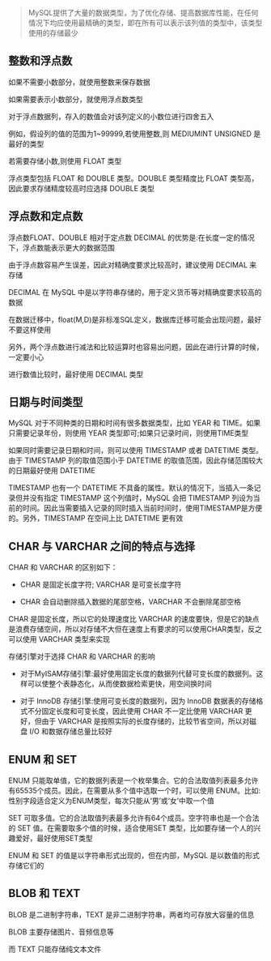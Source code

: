 > MySQL提供了大量的数据类型，为了优化存储、提高数据库性能，在任何情况下均应使用最精确的类型，即在所有可以表示该列值的类型中，该类型使用的存储最少

## 整数和浮点数

如果不需要小数部分，就使用整数来保存数据

如果需要表示小数部分，就使用浮点数类型

对于浮点数据列，存入的数值会对该列定义的小数位进行四舍五入

例如，假设列的值的范围为1~99999,若使用整数,则 MEDIUMINT UNSIGNED 是最好的类型

若需要存储小数,则使用 FLOAT 类型

浮点类型包括 FLOAT 和 DOUBLE 类型。DOUBLE 类型精度比 FLOAT 类型高，因此要求存储精度较高时应选择 DOUBLE 类型

## 浮点数和定点数

浮点数FLOAT、DOUBLE 相对于定点数 DECIMAL 的优势是:在长度一定的情况下，浮点数能表示更大的数据范围

由于浮点数容易产生误差，因此对精确度要求比较高时，建议使用 DECIMAL 来存储

DECIMAL 在 MySQL 中是以字符串存储的，用于定义货币等对精确度要求较高的数据

在数据迁移中，float(M,D)是非标准SQL定义，数据库迁移可能会出现问题，最好不要这样使用

另外，两个浮点数进行减法和比较运算时也容易出问题，因此在进行计算的时候，一定要小心

进行数值比较时，最好使用 DECIMAL 类型

## 日期与时间类型

MySQL 对于不同种类的日期和时间有很多数据类型，比如 YEAR 和 TIME。如果只需要记录年份，则使用 YEAR 类型即可;如果只记录时间，则使用TIME类型

如果同时需要记录日期和时间，则可以使用 TIMESTAMP 或者 DATETIME 类型。由于 TIMESTAMP 列的取值范围小于 DATETIME 的取值范围，因此存储范围较大的日期最好使用 DATETIME

TIMESTAMP 也有一个 DATETIME 不具备的属性。默认的情况下，当插入一条记录但并没有指定 TIMESTAMP 这个列值时，MySQL 会把 TIMESTAMP 列设为当前的时间。因此当需要插入记录的同时插入当前时间时，使用TIMESTAMP是方便的。另外，TIMESTAMP 在空间上比 DATETIME 更有效

## CHAR 与 VARCHAR 之间的特点与选择

CHAR 和 VARCHAR 的区别如下：

- CHAR 是固定长度字符; VARCHAR 是可变长度字符

- CHAR 会自动删除插入数据的尾部空格，VARCHAR 不会删除尾部空格

CHAR 是固定长度，所以它的处理速度比 VARCHAR 的速度要快，但是它的缺点是浪费存储空间，所以对存储不大但在速度上有要求的可以使用CHAR类型，反之可以使用 VARCHAR 类型来实现

存储引擎对于选择 CHAR 和 VARCHAR 的影响

- 对于MyISAM存储引擎:最好使用固定长度的数据列代替可变长度的数据列。这样可以使整个表静态化，从而使数据检索更快，用空间换时间

- 对于 InnoDB 存储引擎:使用可变长度的数据列，因为 InnoDB 数据表的存储格式不分固定长度和可变长度，因此使用 CHAR 不一定比使用 VARCHAR 更好，但由于 VARCHAR 是按照实际的长度存储的，比较节省空间，所以对磁盘 I/O 和数据存储总量比较好

## ENUM 和 SET

ENUM 只能取单值，它的数据列表是一个枚举集合。它的合法取值列表最多允许有65535个成员。因此，在需要从多个值中选取一个时，可以使用 ENUM。比如:性别字段适合定义为ENUM类型，每次只能从‘男’或‘女’中取一个值

SET 可取多值。它的合法取值列表最多允许有64个成员。空字符串也是一个合法的 SET 值。在需要取多个值的时候，适合使用SET 类型，比如要存储一个人的兴趣爱好，最好使用SET类型

ENUM 和 SET 的值是以字符串形式出现的，但在内部，MySQL 是以数值的形式存储它们的

## BLOB 和 TEXT

BLOB 是二进制字符串，TEXT 是非二进制字符串，两者均可存放大容量的信息

BLOB 主要存储图片、音频信息等

而 TEXT 只能存储纯文本文件
